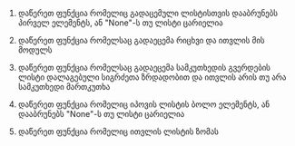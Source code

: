 1. დაწერეთ ფუნქცია რომელიც გადაცემული ლისტისთვის დააბრუნებს პირველ ელემენტს, ან "None"-ს თუ ლისტი ცარიელია

2. დაწერეთ ფუნქცია რომელსაც გადაეცემა რიცხვი და ითვლის მის მოდულს

3. დაწერეთ ფუნქცია რომელსაც გადაეცემა სამკუთხედის გვერდების ლისტი დალაგებული სიგრძეთა ზრდადობით და ითვლის არის თუ არა სამკუთხედი მართკუთხა

4. დაწერეთ ფუნქცია რომელიც იპოვის ლისტის ბოლო ელემენტს, ან დააბრუნებს "None"-ს თუ ლისტი ცარიელია

5. დაწერეთ ფუნქცია რომელიც ითვლის ლისტის ზომას
